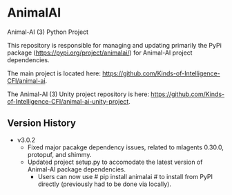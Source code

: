 # AnimalAI

Animal-AI (3) Python Project

This repository is responsible for managing and updating primarily the PyPi package (https://pypi.org/project/animalai/) for Animal-AI project dependencies. 

The main project is located here: https://github.com/Kinds-of-Intelligence-CFI/animal-ai.

The Animal-AI (3) Unity project repository is here: https://github.com/Kinds-of-Intelligence-CFI/animal-ai-unity-project.

## Version History

- v3.0.2
  - Fixed major pacakge dependency issues, related to mlagents 0.30.0, protopuf, and shimmy.
  - Updated project setup.py to accomodate the latest version of Animal-AI package dependencies.
    - Users can now use # pip install animalai # to install from PyPI directly (previously had to be done via locally). 
